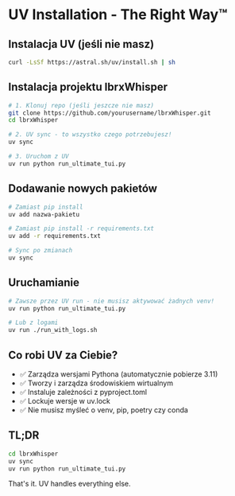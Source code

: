 # UV Installation - The Right Way™

## Instalacja UV (jeśli nie masz)
```bash
curl -LsSf https://astral.sh/uv/install.sh | sh
```

## Instalacja projektu lbrxWhisper

```bash
# 1. Klonuj repo (jeśli jeszcze nie masz)
git clone https://github.com/yourusername/lbrxWhisper.git
cd lbrxWhisper

# 2. UV sync - to wszystko czego potrzebujesz!
uv sync

# 3. Uruchom z UV
uv run python run_ultimate_tui.py
```

## Dodawanie nowych pakietów

```bash
# Zamiast pip install
uv add nazwa-pakietu

# Zamiast pip install -r requirements.txt  
uv add -r requirements.txt

# Sync po zmianach
uv sync
```

## Uruchamianie

```bash
# Zawsze przez UV run - nie musisz aktywować żadnych venv!
uv run python run_ultimate_tui.py

# Lub z logami
uv run ./run_with_logs.sh
```

## Co robi UV za Ciebie?

- ✅ Zarządza wersjami Pythona (automatycznie pobierze 3.11)
- ✅ Tworzy i zarządza środowiskiem wirtualnym
- ✅ Instaluje zależności z pyproject.toml
- ✅ Lockuje wersje w uv.lock
- ✅ Nie musisz myśleć o venv, pip, poetry czy conda

## TL;DR

```bash
cd lbrxWhisper
uv sync
uv run python run_ultimate_tui.py
```

That's it. UV handles everything else.